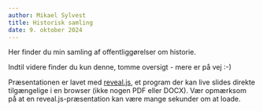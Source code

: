 ```yaml
---
author: Mikael Sylvest
title: Historisk samling
date: 9. oktober 2024
---
```


Her finder du min samling af offentliggørelser om historie.


Indtil videre finder du kun denne, tomme oversigt - mere er på vej :-)


Præsentationen er lavet med [reveal.js](https://revealjs.com/), et program der kan live slides direkte tilgængelige i en browser (ikke nogen PDF eller DOCX).
Vær opmærksom på at en reveal.js-præsentation kan være mange sekunder om at loade.

